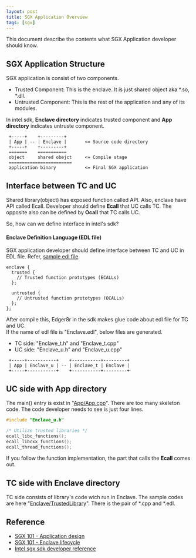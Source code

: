 ```yaml
---
layout: post
title: SGX Application Overview
tags: [sgx]
---
```


This document describe
the contents what SGX Application developer
should know.

## SGX Application Structure 
SGX application is consist of two components.
- Trusted Component: This is the enclave. It is just shared object aka *.so, *.dll.
- Untrusted Component: This is the rest of the application and any of its modules.


In intel sdk,
**Enclave directory** indicates trusted component and
**App directory** indicates untruste component.
```
 +-----+    +---------+
 | App | -- | Enclave |       <= Source code directory
 +-----+    +---------+
 =======    ===========
 object     shared obejct     <= Compile stage
 ========================
 application binary           <= Final SGX application
```

## Interface between TC and UC
Shared library(object) has exposed function called API.
Also, enclave have API called Ecall.
Developer should define **Ecall** that UC calls TC. 
The opposite also can be defined by **Ocall** that TC calls UC.

So, how can we define interface in intel's sdk? 

#### Enclave Definition Language (EDL file)
SGX application developer should define
interface between TC and UC in EDL file.
Refer, [sample edl file](https://github.com/intel/linux-sgx/blob/master/SampleCode/SampleEnclave/Enclave/Enclave.edl).

```
enclave {
  trusted {
    // Trusted function prototypes (ECALLs)
  };

  untrusted {
    // Untrusted function prototypes (OCALLs)
  };
};
```
After compile this,
Edger8r in the sdk makes glue code
about edl file
for TC and UC.  
If the name of edl file is "Enclave.edl", below files are generated.
- TC side: "Enclave_t.h" and "Enclave_t.cpp"
- UC side: "Enclave_u.h" and "Enclave_u.cpp"

```
 +-----+-----------+    +-----------+---------+
 | App | Enclave_u | -- | Enclave_t | Enclave |
 +-----+-----------+    +-----------+---------+
```

## UC side with App directory
The main() entry is exist in "[App/App.cpp](https://github.com/intel/linux-sgx/blob/master/SampleCode/SampleEnclave/App/App.cpp)".
There are too many skeleton code. 
The code developer needs to see is just four lines.

```cpp
#include "Enclave_u.h"

/* Utilize trusted libraries */
ecall_libc_functions();
ecall_libcxx_functions();
ecall_thread_functions();
```

If you follow the function implementation, the part that calls the **Ecall** comes out.

## TC side with Enclave directory
TC side consists of library's code wich run in Enclave.
The sample codes are here "[Enclave/TrustedLibrary](https://github.com/intel/linux-sgx/tree/master/SampleCode/SampleEnclave/Enclave/TrustedLibrary)".
There is the pair of *.cpp and *.edl.

## Reference
- [SGX 101 - Application design](http://www.sgx101.com/portfolio/application_design/)
- [SGX 101 - Enclave lifecycle](http://www.sgx101.com/portfolio/enclave_lifecycle/)
- [Intel sgx sdk developer reference](https://01.org/sites/default/files/documentation/intel_sgx_sdk_developer_reference_for_linux_os_pdf.pdf)
